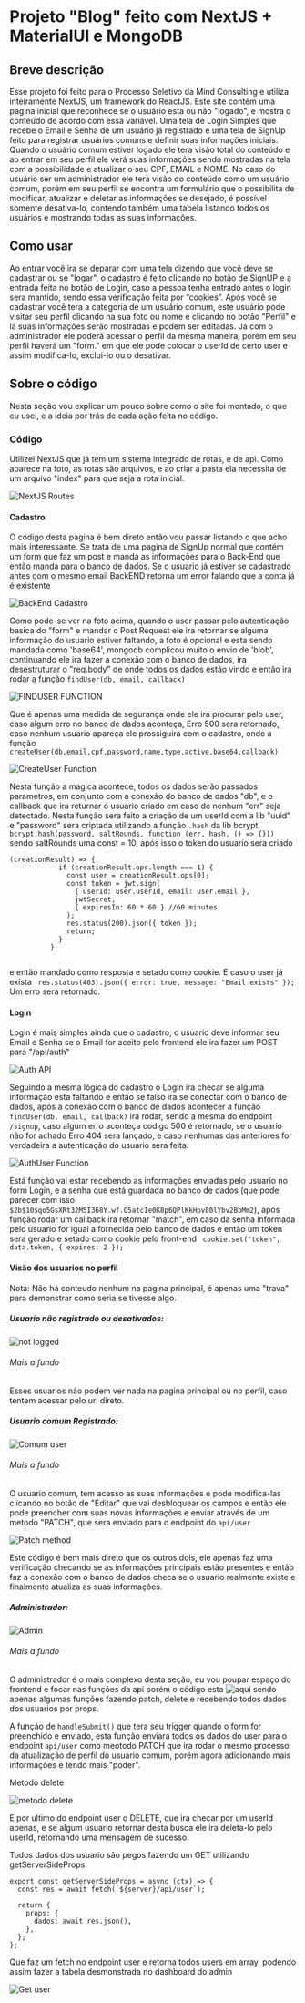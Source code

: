 # Projeto "Blog" feito com NextJS + MaterialUI e MongoDB

## Breve descrição

Esse projeto foi feito para o Processo Seletivo da Mind Consulting e utiliza inteiramente NextJS, um framework do ReactJS.
Este site contém uma pagina inicial que reconhece se o usuário esta ou não "logado", e mostra o conteúdo de acordo com essa variável.
Uma tela de Login Simples que recebe o Email e Senha de um usuário já registrado e uma tela de SignUp feito para registrar usuários comuns e definir suas informações iniciais.
Quando o usuário comum estiver logado ele tera visão total do conteúdo e ao entrar em seu perfil ele verá suas informações sendo mostradas na tela com a possibilidade e atualizar o seu CPF, EMAIL e NOME.
No caso do usuário ser um administrador ele tera visão do conteúdo como um usuário comum, porém em seu perfil se encontra um formulário que o possibilita de modificar, atualizar e deletar as informações se desejado, é possível somente desativa-lo, contendo também uma tabela listando todos os usuários e mostrando todas as suas informações.

## Como usar

Ao entrar você ira se deparar com uma tela dizendo que você deve se cadastrar ou se "logar", o cadastro é feito clicando no botão de SignUP e a entrada feita no botão de Login, caso a pessoa tenha entrado antes o login sera mantido, sendo essa verificação feita por “cookies”.
Após você se cadastrar você tera a categoria de um usuário comum, este usuário pode visitar seu perfil clicando na sua foto ou nome e clicando no botão "Perfil" e lá suas informações serão mostradas e podem ser editadas.
Já com o administrador ele poderá acessar o perfil da mesma maneira, porém em seu perfil haverá um "form." em que ele pode colocar o userId de certo user e assim modifica-lo, exclui-lo ou o desativar.

## Sobre o código

Nesta seção vou explicar um pouco sobre como o site foi montado, o que eu usei, e a ideia por trás de cada ação feita no código.

### Código

Utilizei NextJS que já tem um sistema integrado de rotas, e de api.
Como aparece na foto, as rotas são arquivos, e ao criar a pasta ela necessita de um arquivo "index" para que seja a rota inicial. 

![NextJS Routes](https://user-images.githubusercontent.com/68618179/120930390-6e840400-c6c3-11eb-86c6-e19741801cfe.png)

#### Cadastro

O código desta pagina é bem direto então vou passar listando o que acho mais interessante.
Se trata de uma pagina de SignUp normal que contém um form que faz um post e manda as informações para o Back-End que então manda para o banco de dados.
Se o usuario já estiver se cadastrado antes com o mesmo email BackEND retorna um error falando que a conta já é existente

![BackEnd Cadastro](https://user-images.githubusercontent.com/68618179/120931034-36ca8b80-c6c6-11eb-83c4-82971719b1ba.png)

Como pode-se ver na foto acima, quando o user passar pelo autenticação basica do "form" e mandar o Post Request ele ira retornar se alguma informação do usuario estiver faltando, a foto é opcional e esta sendo mandada como 'base64', mongodb complicou muito o envio de 'blob', continuando ele ira fazer a conexão com o banco de dados, ira desestruturar o "req.body" de onde todos os dados estão vindo e então ira rodar a função ```findUser(db, email, callback)```

![FINDUSER FUNCTION](https://user-images.githubusercontent.com/68618179/120931379-a2612880-c6c7-11eb-9df6-c046653b6400.png)

Que é apenas uma medida de segurança onde ele ira procurar pelo user, caso algum erro no banco de dados aconteça, Erro 500 sera retornado, caso nenhum usuario apareça
ele prossiguira com o cadastro, onde a função ```createUser(db,email,cpf,password,name,type,active,base64,callback)```

![CreateUser Function](https://user-images.githubusercontent.com/68618179/120931541-5f538500-c6c8-11eb-8656-9e30b22ec059.png)

Nesta função a magica acontece, todos os dados serão passados parametros, em conjunto com a conexão do banco de dados "db", e o callback que ira returnar o usuario criado em caso de nenhum "err" seja detectado.
Nesta função sera feito a criação de um userId com a lib "uuid" e "password" sera criptada utilizando a função ```.hash``` da lib bcrypt, ```bcrypt.hash(password, saltRounds, function (err, hash, () => {}))``` sendo saltRounds uma const = 10, após isso o token do usuario sera criado
```
(creationResult) => {
            if (creationResult.ops.length === 1) {
              const user = creationResult.ops[0];
              const token = jwt.sign(
                { userId: user.userId, email: user.email },
                jwtSecret,
                { expiresIn: 60 * 60 } //60 minutes
              );
              res.status(200).json({ token });
              return;
            }
          }
          
```
e então mandado como resposta e setado como cookie.
E caso o user já exista 
``` res.status(403).json({ error: true, message: "Email exists" });```
Um erro sera retornado.

#### Login

Login é mais simples ainda que o cadastro, o usuario deve informar seu Email e Senha se o Email for aceito pelo frontend ele ira fazer um POST para "/api/auth"

![Auth API](https://user-images.githubusercontent.com/68618179/120932028-890dab80-c6ca-11eb-84c1-e62940ef1892.png)

Seguindo a mesma lógica do cadastro o Login ira checar se alguma informação esta faltando e então se falso ira se conectar com o banco de dados, após a conexão com o banco de dados acontecer a função ``findUser(db, email, callback)`` ira rodar, sendo a mesma do endpoint ``/signup``, caso algum erro aconteça codigo 500 é retornado, se o usuario não for achado Erro 404 sera lançado, e caso nenhumas das anteriores for verdadeira a autenticação do usuario sera feita.

![AuthUser Function](https://user-images.githubusercontent.com/68618179/120932311-a55e1800-c6cb-11eb-9658-43828e0386ba.png)

Está função vai estar recebendo as informações enviadas pelo usuario no form Login, e a senha que está guardada no banco de dados (que pode parecer com isso ```$2b$10$qo5GsXRt32M5I368Y.wf.O5atcIe0K8p6QPlKkHpv80lYbv2BbMm2```), após função rodar um callback ira retornar "match", em caso da senha informada pelo usuario for igual a fornecida pelo banco de dados e então um token sera gerado e setado como cookie pelo front-end ``` cookie.set("token", data.token, { expires: 2 });```

#### Visão dos usuarios no perfil

Nota: Não há conteudo nenhum na pagina principal, é apenas uma "trava" para demonstrar como seria se tivesse algo.

##### Usuario não registrado ou desativados: 

![not logged](https://user-images.githubusercontent.com/68618179/120932670-19e58680-c6cd-11eb-9160-c0823d4048ce.png)

###### Mais a fundo

Esses usuarios não podem ver nada na pagina principal ou no perfil, caso tentem acessar pelo url direto.

##### Usuario comum Registrado: 

![Comum user](https://user-images.githubusercontent.com/68618179/120932753-721c8880-c6cd-11eb-8edc-34fed554432f.png)

###### Mais a fundo

O usuario comum, tem acesso as suas informações e pode modifica-las clicando no botão de "Editar" que vai desbloquear os campos e então ele pode preencher com suas novas informações e enviar através de um metodo "PATCH", que sera enviado para o endpoint do ```api/user```

![Patch method](https://user-images.githubusercontent.com/68618179/120933131-0c310080-c6cf-11eb-8266-0d203e666284.png)

Este código é bem mais direto que os outros dois, ele apenas faz uma verificação checando se as informações principais estão presentes e então faz a conexão com o banco de dados checa se o usuario realmente existe e finalmente atualiza as suas informações.


##### Administrador: 

![Admin](https://user-images.githubusercontent.com/68618179/120932791-9b3d1900-c6cd-11eb-96b6-c5d9b5e392a8.png)

###### Mais a fundo

O administrador é o mais complexo desta seção, eu vou poupar espaço do frontend e focar nas funções da api porém o código esta ![aqui](https://github.com/zhyph/blog-fullstack/blob/main/src/components/AdminProfile.jsx) sendo apenas algumas funções fazendo patch, delete e recebendo todos dados dos usuarios por props.

A função de ```handleSubmit()``` que tera seu trigger quando o form for preenchido e enviado, esta função enviara todos os dados do user para o endpoint ``api/user`` como meotodo PATCH que ira rodar o mesmo processo da atualização de perfil do usuario comum, porém agora adicionando mais informações e tendo mais "poder".

Metodo delete

![metodo delete](https://user-images.githubusercontent.com/68618179/120933855-6da69e80-c6d2-11eb-8ded-6178ae5fbc5d.png)

E por ultimo do endpoint user o DELETE, que ira checar por um userId apenas, e se algum usuario retornar desta busca ele ira deleta-lo pelo userId, retornando uma mensagem de sucesso.

Todos dados dos usuario são pegos fazendo um GET utilizando getServerSideProps:
```
export const getServerSideProps = async (ctx) => {
  const res = await fetch(`${server}/api/user`);

  return {
    props: {
      dados: await res.json(),
    },
  };
};
```

Que faz um fetch no endpoint user e retorna todos users em array, podendo assim fazer a tabela desmonstrada no dashboard do admin

![Get user](https://user-images.githubusercontent.com/68618179/120934090-51efc800-c6d3-11eb-8f89-b79e6195f004.png)
